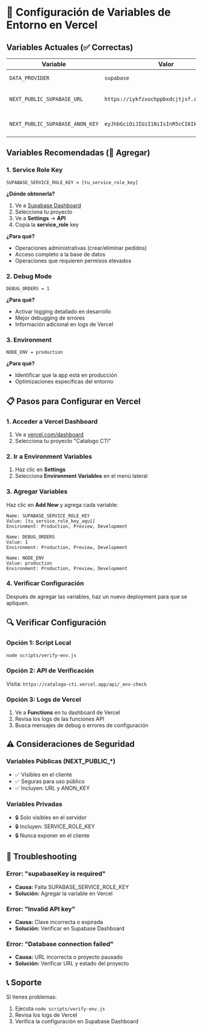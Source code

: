 # 🔧 Configuración de Variables de Entorno en Vercel

## Variables Actuales (✅ Correctas)

| Variable | Valor | Descripción |
|----------|-------|-------------|
| `DATA_PROVIDER` | `supabase` | Proveedor de datos |
| `NEXT_PUBLIC_SUPABASE_URL` | `https://iykfzxochppbxdcjtjsf.supabase.co` | URL de tu proyecto Supabase |
| `NEXT_PUBLIC_SUPABASE_ANON_KEY` | `eyJhbGciOiJIUzI1NiIsInR5cCI6IkpXVCJ9...` | Clave pública de Supabase |

## Variables Recomendadas (🚀 Agregar)

### 1. Service Role Key
```
SUPABASE_SERVICE_ROLE_KEY = [tu_service_role_key]
```
**¿Dónde obtenerla?**
1. Ve a [Supabase Dashboard](https://supabase.com/dashboard)
2. Selecciona tu proyecto
3. Ve a **Settings** → **API**
4. Copia la **service_role** key

**¿Para qué?**
- Operaciones administrativas (crear/eliminar pedidos)
- Acceso completo a la base de datos
- Operaciones que requieren permisos elevados

### 2. Debug Mode
```
DEBUG_ORDERS = 1
```
**¿Para qué?**
- Activar logging detallado en desarrollo
- Mejor debugging de errores
- Información adicional en logs de Vercel

### 3. Environment
```
NODE_ENV = production
```
**¿Para qué?**
- Identificar que la app está en producción
- Optimizaciones específicas del entorno

## 📋 Pasos para Configurar en Vercel

### 1. Acceder a Vercel Dashboard
1. Ve a [vercel.com/dashboard](https://vercel.com/dashboard)
2. Selecciona tu proyecto "Catalogo CTI"

### 2. Ir a Environment Variables
1. Haz clic en **Settings**
2. Selecciona **Environment Variables** en el menú lateral

### 3. Agregar Variables
Haz clic en **Add New** y agrega cada variable:

```
Name: SUPABASE_SERVICE_ROLE_KEY
Value: [tu_service_role_key_aquí]
Environment: Production, Preview, Development
```

```
Name: DEBUG_ORDERS
Value: 1
Environment: Production, Preview, Development
```

```
Name: NODE_ENV
Value: production
Environment: Production, Preview, Development
```

### 4. Verificar Configuración
Después de agregar las variables, haz un nuevo deployment para que se apliquen.

## 🔍 Verificar Configuración

### Opción 1: Script Local
```bash
node scripts/verify-env.js
```

### Opción 2: API de Verificación
Visita: `https://catalogo-cti.vercel.app/api/_env-check`

### Opción 3: Logs de Vercel
1. Ve a **Functions** en tu dashboard de Vercel
2. Revisa los logs de las funciones API
3. Busca mensajes de debug o errores de configuración

## ⚠️ Consideraciones de Seguridad

### Variables Públicas (NEXT_PUBLIC_*)
- ✅ Visibles en el cliente
- ✅ Seguras para uso público
- ✅ Incluyen: URL y ANON_KEY

### Variables Privadas
- 🔒 Solo visibles en el servidor
- 🔒 Incluyen: SERVICE_ROLE_KEY
- 🔒 Nunca exponer en el cliente

## 🚨 Troubleshooting

### Error: "supabaseKey is required"
- **Causa:** Falta SUPABASE_SERVICE_ROLE_KEY
- **Solución:** Agregar la variable en Vercel

### Error: "Invalid API key"
- **Causa:** Clave incorrecta o expirada
- **Solución:** Verificar en Supabase Dashboard

### Error: "Database connection failed"
- **Causa:** URL incorrecta o proyecto pausado
- **Solución:** Verificar URL y estado del proyecto

## 📞 Soporte

Si tienes problemas:
1. Ejecuta `node scripts/verify-env.js`
2. Revisa los logs de Vercel
3. Verifica la configuración en Supabase Dashboard
